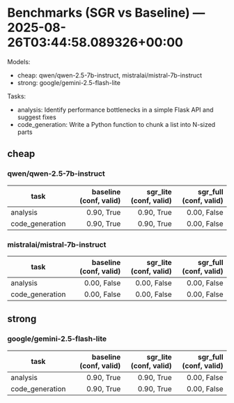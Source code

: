 # Benchmarks (SGR vs Baseline) — 2025-08-26T03:44:58.089326+00:00

Models:
- cheap: qwen/qwen-2.5-7b-instruct, mistralai/mistral-7b-instruct
- strong: google/gemini-2.5-flash-lite

Tasks:
- analysis: Identify performance bottlenecks in a simple Flask API and suggest fixes
- code_generation: Write a Python function to chunk a list into N-sized parts

## cheap
### qwen/qwen-2.5-7b-instruct

| task | baseline (conf, valid) | sgr_lite (conf, valid) | sgr_full (conf, valid) |
|---|---:|---:|---:|
| analysis | 0.90, True | 0.90, True | 0.00, False |
| code_generation | 0.90, True | 0.90, True | 0.00, False |

### mistralai/mistral-7b-instruct

| task | baseline (conf, valid) | sgr_lite (conf, valid) | sgr_full (conf, valid) |
|---|---:|---:|---:|
| analysis | 0.00, False | 0.00, False | 0.00, False |
| code_generation | 0.00, False | 0.00, False | 0.00, False |

## strong
### google/gemini-2.5-flash-lite

| task | baseline (conf, valid) | sgr_lite (conf, valid) | sgr_full (conf, valid) |
|---|---:|---:|---:|
| analysis | 0.90, True | 0.90, True | 0.00, False |
| code_generation | 0.90, True | 0.90, True | 0.00, False |
